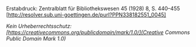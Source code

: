 Erstabdruck: Zentralblatt für Bibliothekswesen 45 (1928) 8, S. 440–455
[http://resolver.sub.uni-goettingen.de/purl?PPN338182551_0045]

*Kein Urheberrechtsschutz: [https://creativecommons.org/publicdomain/mark/1.0/](Creative Commons Public Domain Mark 1.0)*